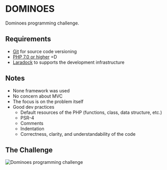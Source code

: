 # DOMINOES
Dominoes programming challenge.

## Requirements
- [Git](https://git-scm.com/downloads) for source code versioning
- [PHP 7.0 or higher](http://php.net/downloads.php) =D
- [Laradock](http://laradock.io) to supports the development infrastructure

## Notes
- None framework was used
- No concern about MVC
- The focus is on the problem itself
- Good dev practices
  - Default resources of the PHP (functions, class, data structure, etc.)
  - PSR-4
  - Comments
  - Indentation
  - Correctness, clarity, and understandability of the code

## The Challenge
![Dominoes programming challenge](public/assets/imagens/dominoes-programming-challenge.png)
